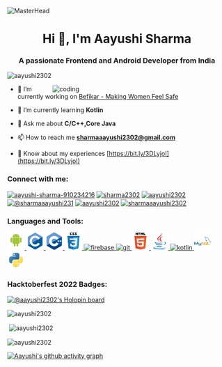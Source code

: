 ![MasterHead](https://1.bp.blogspot.com/-nYoXkKYqPbM/XmlGfH2JyfI/AAAAAAAAOvM/VZagj9-mJeE_I33RCxltSYI9p7SZC9udgCLcBGAsYHQ/s1600/AD%2BBlogger.png)
<h1 align="center">Hi 👋, I'm Aayushi Sharma</h1>
<h3 align="center">A passionate Frontend and Android Developer from India</h3>


<p align="left"> <img src="https://komarev.com/ghpvc/?username=aayushi2302&label=Profile%20views&color=0e75b6&style=flat" alt="aayushi2302" /> </p>
<img align="right" width="400" alt="coding" src="https://c.tenor.com/S59bPkT0pqcAAAAC/programming.gif">

- 🔭 I’m currently working on [Befikar - Making Women Feel Safe](https://github.com/Aayushi2302/Befikar---Making-Women-Feel-Safe.git)

- 🌱 I’m currently learning **Kotlin**

- 💬 Ask me about **C/C++,Core Java**

- 📫 How to reach me **sharmaaayushi2302@gmail.com**

- 📄 Know about my experiences [https://bit.ly/3DLyjoI](https://bit.ly/3DLyjoI)

<h3 align="left">Connect with me:</h3>
<p align="left">
<a href="https://linkedin.com/in/aayushi-sharma-910234216" target="blank"><img align="center" src="https://raw.githubusercontent.com/rahuldkjain/github-profile-readme-generator/master/src/images/icons/Social/linked-in-alt.svg" alt="aayushi-sharma-910234216" height="30" width="40" /></a>
<a href="https://kaggle.com/sharma2302" target="blank"><img align="center" src="https://raw.githubusercontent.com/rahuldkjain/github-profile-readme-generator/master/src/images/icons/Social/kaggle.svg" alt="sharma2302" height="30" width="40" /></a>
<a href="https://www.codechef.com/users/aayushi2302" target="blank"><img align="center" src="https://cdn.jsdelivr.net/npm/simple-icons@3.1.0/icons/codechef.svg" alt="aayushi2302" height="30" width="40" /></a>
<a href="https://www.hackerrank.com/@sharmaaayushi231" target="blank"><img align="center" src="https://raw.githubusercontent.com/rahuldkjain/github-profile-readme-generator/master/src/images/icons/Social/hackerrank.svg" alt="@sharmaaayushi231" height="30" width="40" /></a>
<a href="https://www.leetcode.com/aayushi2302" target="blank"><img align="center" src="https://raw.githubusercontent.com/rahuldkjain/github-profile-readme-generator/master/src/images/icons/Social/leet-code.svg" alt="aayushi2302" height="30" width="40" /></a>
<a href="https://auth.geeksforgeeks.org/user/sharmaaayushi2302" target="blank"><img align="center" src="https://raw.githubusercontent.com/rahuldkjain/github-profile-readme-generator/master/src/images/icons/Social/geeks-for-geeks.svg" alt="sharmaaayushi2302" height="30" width="40" /></a>
</p>

<h3 align="left">Languages and Tools:</h3>
<p align="left"> <a href="https://developer.android.com" target="_blank" rel="noreferrer"> <img src="https://raw.githubusercontent.com/devicons/devicon/master/icons/android/android-original-wordmark.svg" alt="android" width="40" height="40"/> </a> <a href="https://www.cprogramming.com/" target="_blank" rel="noreferrer"> <img src="https://raw.githubusercontent.com/devicons/devicon/master/icons/c/c-original.svg" alt="c" width="40" height="40"/> </a> <a href="https://www.w3schools.com/cpp/" target="_blank" rel="noreferrer"> <img src="https://raw.githubusercontent.com/devicons/devicon/master/icons/cplusplus/cplusplus-original.svg" alt="cplusplus" width="40" height="40"/> </a> <a href="https://www.w3schools.com/css/" target="_blank" rel="noreferrer"> <img src="https://raw.githubusercontent.com/devicons/devicon/master/icons/css3/css3-original-wordmark.svg" alt="css3" width="40" height="40"/> </a> <a href="https://firebase.google.com/" target="_blank" rel="noreferrer"> <img src="https://www.vectorlogo.zone/logos/firebase/firebase-icon.svg" alt="firebase" width="40" height="40"/> </a> <a href="https://git-scm.com/" target="_blank" rel="noreferrer"> <img src="https://www.vectorlogo.zone/logos/git-scm/git-scm-icon.svg" alt="git" width="40" height="40"/> </a> <a href="https://www.w3.org/html/" target="_blank" rel="noreferrer"> <img src="https://raw.githubusercontent.com/devicons/devicon/master/icons/html5/html5-original-wordmark.svg" alt="html5" width="40" height="40"/> </a> <a href="https://www.java.com" target="_blank" rel="noreferrer"> <img src="https://raw.githubusercontent.com/devicons/devicon/master/icons/java/java-original.svg" alt="java" width="40" height="40"/> </a> <a href="https://kotlinlang.org" target="_blank" rel="noreferrer"> <img src="https://www.vectorlogo.zone/logos/kotlinlang/kotlinlang-icon.svg" alt="kotlin" width="40" height="40"/> </a> <a href="https://www.mysql.com/" target="_blank" rel="noreferrer"> <img src="https://raw.githubusercontent.com/devicons/devicon/master/icons/mysql/mysql-original-wordmark.svg" alt="mysql" width="40" height="40"/> </a> <a href="https://www.python.org" target="_blank" rel="noreferrer"> <img src="https://raw.githubusercontent.com/devicons/devicon/master/icons/python/python-original.svg" alt="python" width="40" height="40"/> </a> </p>

<h3 align="left">Hacktoberfest 2022 Badges:</h3>

[![@aayushi2302's Holopin board](https://holopin.me/aayushi2302)](https://holopin.io/@aayushi2302)

<p><img align="center" src="https://github-readme-stats.vercel.app/api/top-langs?username=aayushi2302&show_icons=true&theme=dracula&locale=en&layout=compact" alt="aayushi2302" /></p>

<p>&nbsp;<img align="center" src="https://github-readme-stats.vercel.app/api?username=aayushi2302&show_icons=true&theme=dracula&locale=en" alt="aayushi2302" /></p>

<p><img align="center" src="https://github-readme-streak-stats.herokuapp.com/?user=aayushi2302&theme=dracula" alt="aayushi2302" /></p>

[![Aayushi's github activity graph](https://github-readme-activity-graph.cyclic.app/graph?username=aayushi2302&theme=dracula)](https://github.com/aayushi2302/github-readme-activity-graph)
